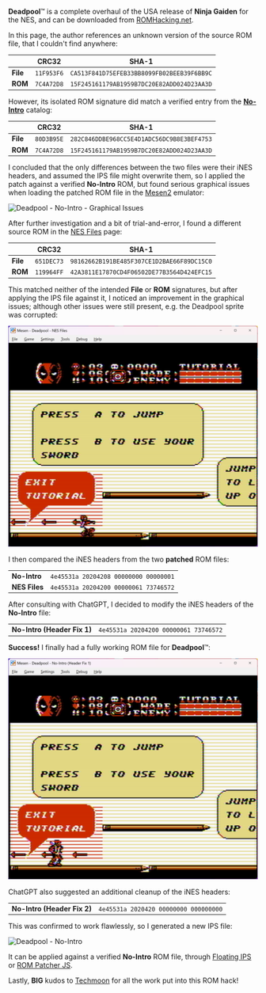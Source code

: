 
**Deadpool**™ is a complete overhaul of the USA release of **Ninja Gaiden** for the NES, and can be downloaded from [ROMHacking.net](https://www.romhacking.net/hacks/4723/).

In this page, the author references an unknown version of the source ROM file, that I couldn't find anywhere:

|          | **CRC32**  | **SHA-1**                                  |
| -------- | ---------- | ------------------------------------------ |
| **File** | `11F953F6` | `CA513F841D75EFEB33BB8099FB02BEEB39F6BB9C` |
| **ROM**  | `7C4A72D8` | `15F245161179AB1959B7DC20E82ADD024D23AA3D` |

However, its isolated ROM signature did match a verified entry from the **[No-Intro](https://datomatic.no-intro.org/index.php?page=show_record&s=45&n=1569)** catalog:

|          | **CRC32**  | **SHA-1**                                  |
| -------- | ---------- | ------------------------------------------ |
| **File** | `80D3B95E` | `282C846DDBE968CC5E4D1ADC56DC9B8E3BEF4753` |
| **ROM**  | `7C4A72D8` | `15F245161179AB1959B7DC20E82ADD024D23AA3D` |

I concluded that the only differences between the two files were their iNES headers, and assumed the IPS file might overwrite them, so I applied the patch against a verified **No-Intro** ROM, but found serious graphical issues when loading the patched ROM file in the [Mesen2](https://github.com/SourMesen/Mesen2) emulator:

![Deadpool - No-Intro - Graphical Issues](Attachments/Screenshots/Deadpool%20-%20No-Intro%20-%20Graphical%20Issues.png)

After further investigation and a bit of trial-and-error, I found a different source ROM in the [NES Files](https://www.nesfiles.com/NES/Ninja_Gaiden/) page:

|          | **CRC32**  | **SHA-1**                                  |
| -------- | ---------- | ------------------------------------------ |
| **File** | `651DEC73` | `98162662B191BE485F307CE1D2BAE66F89DC15C0` |
| **ROM**  | `119964FF` | `42A3811E17870CD4F06502DE77B3564D424EFC15` |

This matched neither of the intended **File** or **ROM** signatures, but after applying the IPS file against it, I noticed an improvement in the graphical issues; although other issues were still present, e.g. the Deadpool sprite was corrupted:

![Deadpool - NES Files - Graphical Issues](Attachments/Screenshots/Deadpool%20-%20NES%20Files%20-%20Graphical%20Issues.png)

I then compared the iNES headers from the two **patched** ROM files:

|               |                                       |
| ------------- | ------------------------------------- |
| **No-Intro**  | `4e45531a 20204208 00000000 00000001` |
| **NES Files** | `4e45531a 20204200 00000061 73746572` |

After consulting with ChatGPT, I decided to modify the iNES headers of the **No-Intro** file:

|                             |                                       |
| --------------------------- | ------------------------------------- |
| **No-Intro (Header Fix 1)** | `4e45531a 20204200 00000061 73746572` |

**Success!** I finally had a fully working ROM file for **Deadpool**™:

![Deadpool - No-Intro (Header Fix 1)](Attachments/Screenshots/Deadpool%20-%20No-Intro%20(Header%20Fix%201).png)

ChatGPT also suggested an additional cleanup of the iNES headers:

|                             |                                       |
| --------------------------- | ------------------------------------- |
| **No-Intro (Header Fix 2)** | `4e45531a 2020420 00000000 000000000` |

This was confirmed to work flawlessly, so I generated a new IPS file:

![Deadpool - No-Intro](Attachments/Files/Deadpool%20-%20No-Intro.ips)

It can be applied against a verified **No-Intro** ROM file, through [Floating IPS](https://github.com/Alcaro/Flips) or [ROM Patcher JS](https://www.marcrobledo.com/RomPatcher.js/).

Lastly, **BIG** kudos to [Techmoon](https://www.romhacking.net/community/5543/) for all the work put into this ROM hack!